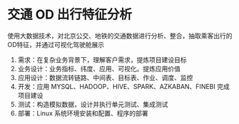 # 交通 OD 出行特征分析
使用大数据技术，对北京公交、地铁的交通数据进行分析、整合，抽取乘客出行的OD特征，并通过可视化驾驶舱展示

1. 需求：在复杂业务背景下，理解客户需求，提炼项目建设目标
2. 业务设计：业务指标、纬度、应用、可视化。提炼应用价值
3. 应用设计：数据流转链路、中间表、目标表、作业、调度、监控
4. 开发：应用 MYSQL、HADOOP、HIVE、SPARK、AZKABAN、FINEBI 完成项目建设
5. 测试：构造模拟数据，设计并执行单元测试、集成测试
6. 部署：Linux 系统环境安装和配置、程序的部署